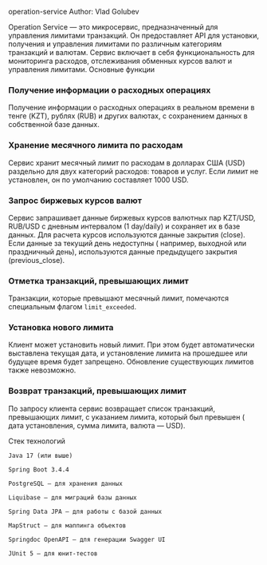 operation-service
Author: Vlad Golubev

Operation Service — это микросервис, предназначенный для управления лимитами транзакций.
Он предоставляет API для установки, получения и управления лимитами по различным категориям транзакций
и валютам. Сервис включает в себя функциональность для мониторинга расходов, отслеживания обменных курсов
валют и управления лимитами.
Основные функции

### Получение информации о расходных операциях

Получение информации о расходных операциях в реальном времени в тенге (KZT), рублях (RUB) и других валютах, с
сохранением данных в собственной базе данных.

### Хранение месячного лимита по расходам

Сервис хранит месячный лимит по расходам в долларах США (USD) раздельно для двух категорий расходов: товаров и услуг.
Если лимит не установлен, он по умолчанию составляет 1000 USD.

### Запрос биржевых курсов валют

Сервис запрашивает данные биржевых курсов валютных пар KZT/USD, RUB/USD с дневным интервалом (1 day/daily) и сохраняет
их в базе данных. Для расчета курсов используются данные закрытия (close). Если данные за текущий день недоступны (
например, выходной или праздничный день), используются данные предыдущего закрытия (previous_close).

### Отметка транзакций, превышающих лимит

Транзакции, которые превышают месячный лимит, помечаются специальным флагом `limit_exceeded`.

### Установка нового лимита

Клиент может установить новый лимит. При этом будет автоматически выставлена текущая дата, и установление лимита на
прошедшее или будущее время будет запрещено. Обновление существующих лимитов также невозможно.

### Возврат транзакций, превышающих лимит

По запросу клиента сервис возвращает список транзакций, превышающих лимит, с указанием лимита, который был превышен (
дата установления, сумма лимита, валюта — USD).

Стек технологий

    Java 17 (или выше)

    Spring Boot 3.4.4

    PostgreSQL — для хранения данных

    Liquibase — для миграций базы данных

    Spring Data JPA — для работы с базой данных

    MapStruct — для маппинга объектов

    Springdoc OpenAPI — для генерации Swagger UI

    JUnit 5 — для юнит-тестов
